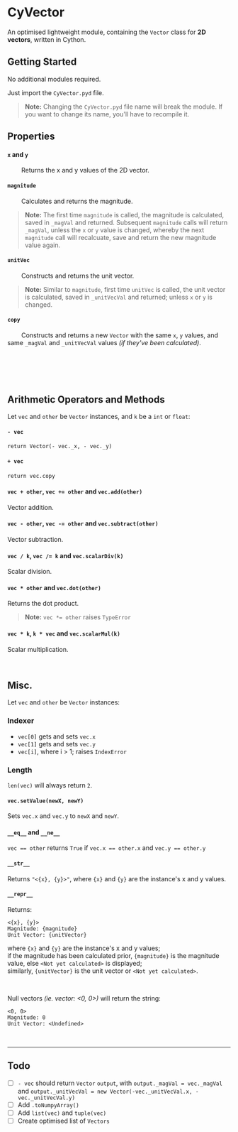 # CyVector
An optimised lightweight module, containing the `Vector` class for **2D vectors**, written in Cython.

## Getting Started
No additional modules required.

Just import the `CyVector.pyd` file.

> **Note:** Changing the `CyVector.pyd` file name will break the module. If you want to change its name, you'll have to recompile it.

## Properties
#### `x` and `y`
&nbsp;&nbsp;&nbsp;&nbsp;&nbsp;&nbsp;&nbsp;&nbsp;Returns the x and y values of the 2D vector.
#### `magnitude`
&nbsp;&nbsp;&nbsp;&nbsp;&nbsp;&nbsp;&nbsp;&nbsp;Calculates and returns the magnitude.

> **Note:** The first time `magnitude` is called, the magnitude is calculated, saved in `_magVal` and returned. Subsequent `magnitude` calls will return `_magVal`, unless the `x` or `y` value is changed, whereby the next `magnitude` call will recalcuate, save and return the new magnitude value again.
#### `unitVec`
&nbsp;&nbsp;&nbsp;&nbsp;&nbsp;&nbsp;&nbsp;&nbsp;Constructs and returns the unit vector.
> **Note:** Similar to `magnitude`, first time `unitVec` is called, the unit vector is calculated, saved in `_unitVecVal` and returned; unless `x` or `y` is changed.
#### `copy`
&nbsp;&nbsp;&nbsp;&nbsp;&nbsp;&nbsp;&nbsp;&nbsp;Constructs and returns a new `Vector` with the same `x`, `y` values, and same `_magVal` and `_unitVecVal` values _(if they've been calculated)_.

<br>

## 

<br>

## Arithmetic Operators and Methods
Let `vec` and `other` be `Vector` instances,
and `k` be a `int` or `float`:
#### `- vec`
```
return Vector(- vec._x, - vec._y)
```
#### `+ vec`
```
return vec.copy
```
#### `vec + other`, `vec += other` and `vec.add(other)`
Vector addition.
#### `vec - other`, `vec -= other` and `vec.subtract(other)`
Vector subtraction.
#### `vec / k`, `vec /= k` and `vec.scalarDiv(k)`
Scalar division.
#### `vec * other` and `vec.dot(other)`
Returns the dot product.
> **Note:** `vec *= other` raises `TypeError`
#### `vec * k`, `k * vec` and `vec.scalarMul(k)`
Scalar multiplication.

<br>

## Misc.
Let `vec` and `other` be `Vector` instances:
### Indexer
- `vec[0]` gets and sets `vec.x`
- `vec[1]` gets and sets `vec.y`
- `vec[i]`, where i > 1; raises `IndexError`
### Length
`len(vec)` will always return `2`.
#### `vec.setValue(newX, newY)`
Sets `vec.x` and `vec.y` to `newX` and `newY`.
#### `__eq__` and `__ne__`
`vec == other` returns `True` if `vec.x == other.x` and `vec.y == other.y`
#### `__str__`
Returns `"<{x}, {y}>"`, where `{x}` and `{y}` are the instance's x and y values.
#### `__repr__`
Returns:
```
<{x}, {y}>
Magnitude: {magnitude}
Unit Vector: {unitVector}
```
where `{x}` and `{y}` are the instance's x and y values;<br>
if the magnitude has been calculated prior, `{magnitude}` is the magnitude value, else `<Not yet calculated>` is displayed;<br>
similarly, `{unitVector}` is the unit vector or `<Not yet calculated>`.

<br>

Null vectors _(ie. vector: <0, 0>)_ will return the string:
```
<0, 0>
Magnitude: 0
Unit Vector: <Undefined>
```

<br>

***
## Todo
- [ ] `- vec` should return `Vector` `output`, with `output._magVal = vec._magVal` and `output._unitVecVal = new Vector(-vec._unitVecVal.x, -vec._unitVecVal.y)`
- [ ] Add `.toNumpyArray()`
- [ ] Add `list(vec)` and `tuple(vec)`
- [ ] Create optimised list of `Vectors`
